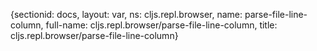 {sectionid: docs, layout: var, ns: cljs.repl.browser, name: parse-file-line-column,
  full-name: cljs.repl.browser/parse-file-line-column, title: cljs.repl.browser/parse-file-line-column}

